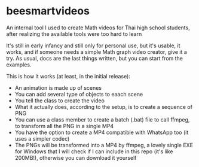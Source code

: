 # beesmartvideos
An internal tool I used to create Math videos for Thai high school students, after realizing the available tools were too hard to learn

It's still in early infancy and still only for personal use, but it's usable, it works, and if someone needs a simple Math graph video creator, give it a try.
As usual, docs are the last things written, but you can start from the examples.

This is how it works (at least, in the initial release):

- An animation is made up of scenes
- You can add several type of objects to eaach scene
- You tell the class to create the video
- What it actually does, according to the setup, is to create a sequence of PNG
- You can use a class member to create a batch (.bat) file to call ffmpeg, to transform all the PNG in a single MP4
- You have the option to create a MP4 compatible with WhatsApp too (it uses a simpler codec)
- The PNGs will be transformed into a MP4 by ffmpeg, a lovely single EXE for Windows that I will check if I can include in this repo (it's like 200MB!), otherwise you can download it yourself
